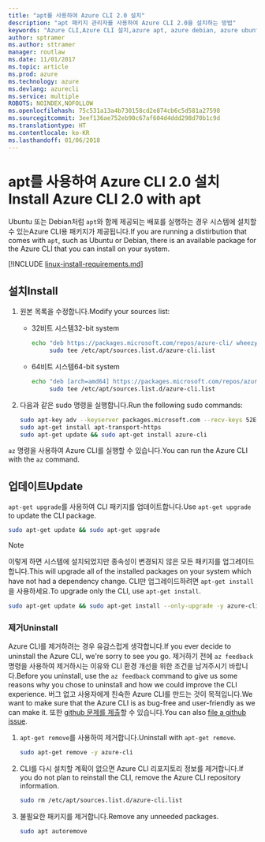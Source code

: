 ```yaml
---
title: "apt를 사용하여 Azure CLI 2.0 설치"
description: "apt 패키지 관리자를 사용하여 Azure CLI 2.0을 설치하는 방법"
keywords: "Azure CLI,Azure CLI 설치,azure apt, azure debian, azure ubuntu"
author: sptramer
ms.author: sttramer
manager: routlaw
ms.date: 11/01/2017
ms.topic: article
ms.prod: azure
ms.technology: azure
ms.devlang: azurecli
ms.service: multiple
ROBOTS: NOINDEX,NOFOLLOW
ms.openlocfilehash: 75c531a13a4b730158cd2e874cb6c5d581a27598
ms.sourcegitcommit: 3eef136ae752eb90c67af604d4ddd298d70b1c9d
ms.translationtype: HT
ms.contentlocale: ko-KR
ms.lasthandoff: 01/06/2018
---
```

# <a name="install-azure-cli-20-with-apt"></a><span data-ttu-id="e90f7-104">apt를 사용하여 Azure CLI 2.0 설치</span><span class="sxs-lookup"><span data-stu-id="e90f7-104">Install Azure CLI 2.0 with apt</span></span>

<span data-ttu-id="e90f7-105">Ubuntu 또는 Debian처럼 `apt`와 함께 제공되는 배포를 실행하는 경우 시스템에 설치할 수 있는Azure CLI용 패키지가 제공됩니다.</span><span class="sxs-lookup"><span data-stu-id="e90f7-105">If you are running a distirbution that comes with `apt`, such as Ubuntu or Debian, there is an available package for the Azure CLI that you can install on your system.</span></span>

[!INCLUDE [linux-install-requirements.md](includes/linux-install-requirements.md)]

## <a name="install"></a><span data-ttu-id="e90f7-106">설치</span><span class="sxs-lookup"><span data-stu-id="e90f7-106">Install</span></span>

1. <span data-ttu-id="e90f7-107">원본 목록을 수정합니다.</span><span class="sxs-lookup"><span data-stu-id="e90f7-107">Modify your sources list:</span></span>

   - <span data-ttu-id="e90f7-108">32비트 시스템</span><span class="sxs-lookup"><span data-stu-id="e90f7-108">32-bit system</span></span>

     ```bash
     echo "deb https://packages.microsoft.com/repos/azure-cli/ wheezy main" | \
          sudo tee /etc/apt/sources.list.d/azure-cli.list
     ```

   - <span data-ttu-id="e90f7-109">64비트 시스템</span><span class="sxs-lookup"><span data-stu-id="e90f7-109">64-bit system</span></span>

     ```bash
     echo "deb [arch=amd64] https://packages.microsoft.com/repos/azure-cli/ wheezy main" | \
          sudo tee /etc/apt/sources.list.d/azure-cli.list
     ```

2. <span data-ttu-id="e90f7-110">다음과 같은 sudo 명령을 실행합니다.</span><span class="sxs-lookup"><span data-stu-id="e90f7-110">Run the following sudo commands:</span></span>

   ```bash
   sudo apt-key adv --keyserver packages.microsoft.com --recv-keys 52E16F86FEE04B979B07E28DB02C46DF417A0893
   sudo apt-get install apt-transport-https
   sudo apt-get update && sudo apt-get install azure-cli
   ```

<span data-ttu-id="e90f7-111">`az` 명령을 사용하여 Azure CLI를 실행할 수 있습니다.</span><span class="sxs-lookup"><span data-stu-id="e90f7-111">You can run the Azure CLI with the `az` command.</span></span>

## <a name="update"></a><span data-ttu-id="e90f7-112">업데이트</span><span class="sxs-lookup"><span data-stu-id="e90f7-112">Update</span></span>

<span data-ttu-id="e90f7-113">`apt-get upgrade`를 사용하여 CLI 패키지를 업데이트합니다.</span><span class="sxs-lookup"><span data-stu-id="e90f7-113">Use `apt-get upgrade` to update the CLI package.</span></span>

   ```bash
   sudo apt-get update && sudo apt-get upgrade
   ```

> [!NOTE]
> <span data-ttu-id="e90f7-114">이렇게 하면 시스템에 설치되었지만 종속성이 변경되지 않은 모든 패키지를 업그레이드합니다.</span><span class="sxs-lookup"><span data-stu-id="e90f7-114">This will upgrade all of the installed packages on your system which have not had a dependency change.</span></span>
> <span data-ttu-id="e90f7-115">CLI만 업그레이드하려면 `apt-get install`을 사용하세요.</span><span class="sxs-lookup"><span data-stu-id="e90f7-115">To upgrade only the CLI, use `apt-get install`.</span></span>
> ```bash
> sudo apt-get update && sudo apt-get install --only-upgrade -y azure-cli
> ```

### <a name="uninstall"></a><span data-ttu-id="e90f7-116">제거</span><span class="sxs-lookup"><span data-stu-id="e90f7-116">Uninstall</span></span>

<span data-ttu-id="e90f7-117">Azure CLI를 제거하려는 경우 유감스럽게 생각합니다.</span><span class="sxs-lookup"><span data-stu-id="e90f7-117">If you ever decide to uninstall the Azure CLI, we're sorry to see you go.</span></span> <span data-ttu-id="e90f7-118">제거하기 전에 `az feedback` 명령을 사용하여 제거하시는 이유와 CLI 환경 개선을 위한 조건을 남겨주시기 바랍니다.</span><span class="sxs-lookup"><span data-stu-id="e90f7-118">Before you uninstall, use the `az feedback` command to give us some reasons why you chose to uninstall and how we could improve the CLI experience.</span></span> <span data-ttu-id="e90f7-119">버그 없고 사용자에게 친숙한 Azure CLI를 만드는 것이 목적입니다.</span><span class="sxs-lookup"><span data-stu-id="e90f7-119">We want to make sure that the Azure CLI is as bug-free and user-friendly as we can make it.</span></span> <span data-ttu-id="e90f7-120">또한 [github 문제를 제출](https://github.com/Azure/azure-cli/issues)할 수 있습니다.</span><span class="sxs-lookup"><span data-stu-id="e90f7-120">You can also [file a github issue](https://github.com/Azure/azure-cli/issues).</span></span>

1. <span data-ttu-id="e90f7-121">`apt-get remove`를 사용하여 제거합니다.</span><span class="sxs-lookup"><span data-stu-id="e90f7-121">Uninstall with `apt-get remove`.</span></span>

    ```bash
    sudo apt-get remove -y azure-cli
    ```

2. <span data-ttu-id="e90f7-122">CLI를 다시 설치할 계획이 없으면 Azure CLI 리포지토리 정보를 제거합니다.</span><span class="sxs-lookup"><span data-stu-id="e90f7-122">If you do not plan to reinstall the CLI, remove the Azure CLI repository information.</span></span>

   ```bash
   sudo rm /etc/apt/sources.list.d/azure-cli.list
   ```

3. <span data-ttu-id="e90f7-123">불필요한 패키지를 제거합니다.</span><span class="sxs-lookup"><span data-stu-id="e90f7-123">Remove any unneeded packages.</span></span>

   ```bash
   sudo apt autoremove
   ```
